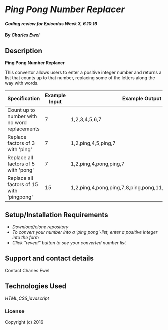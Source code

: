 # _Ping Pong Number Replacer_

#### _Coding review for Epicodus Week 3, 6.10.16_

#### By _**Charles Ewel**_

## Description

**Ping Pong Number Replacer**

This convertor allows users to enter a  positive integer number and returns a list that counts up to that number, replacing some of the letters along the way with words.

|Specification                                  |Example Input|Example Output|
|-----------------------------------------------|-------------|--------------|
|Count up to number with no word replacements|7|1,2,3,4,5,6,7|
|Replace factors of 3 with 'ping'|7|1,2,ping,4,5,ping,7|
| Replace all factors of 5 with 'pong'|7|1,2,ping,4,pong,ping,7|
|Replace all factors of 15 with 'pingpong'|15|1,2,ping,4,pong,ping,7,8,ping,pong,11,ping,13,14,pingpong|

## Setup/Installation Requirements

* _Download/clone repository_
* _To convert your number into a 'ping pong'-list, enter a positive integer into the form_
* _Click "reveal" button to see your converted number list_

## Support and contact details

Contact Charles Ewel

## Technologies Used

_HTML,CSS,javascript_

### License

Copyright (c) 2016
